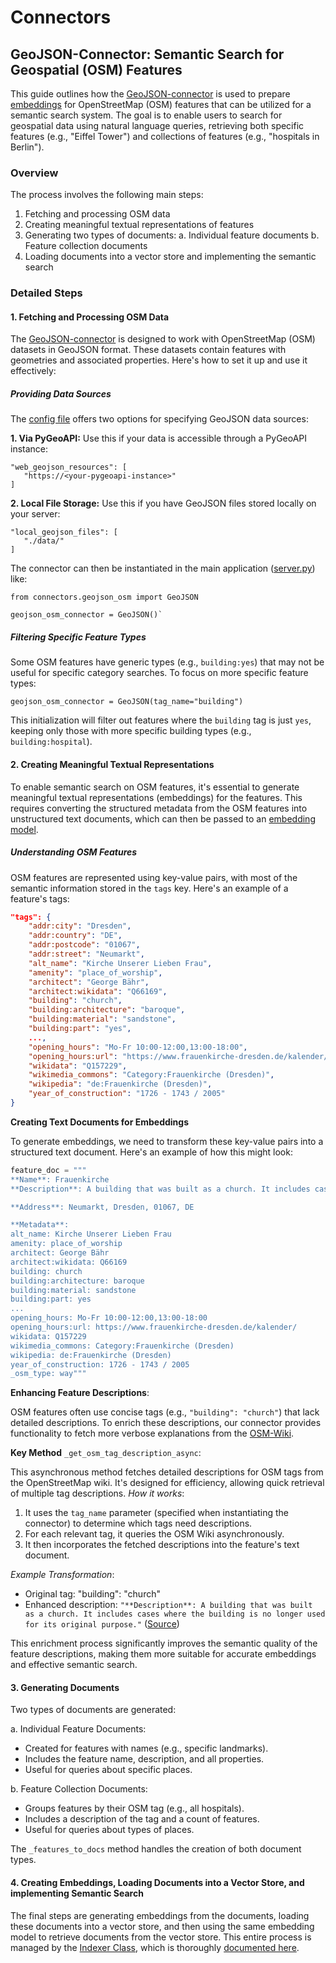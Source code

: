 # Connectors
## GeoJSON-Connector: Semantic Search for Geospatial (OSM) Features

This guide outlines how the [GeoJSON-connector](https://github.com/52North/innovation-prize/blob/dev/search-app/server/connectors/geojson_osm.py) is used to prepare [embeddings](https://huggingface.co/blog/getting-started-with-embeddings) for OpenStreetMap (OSM) features that can be utilized for a semantic search system. The goal is to enable users to search for geospatial data using natural language queries, retrieving both specific features (e.g., "Eiffel Tower") and collections of features (e.g., "hospitals in Berlin").

### Overview

The process involves the following main steps:

1. Fetching and processing OSM data
2. Creating meaningful textual representations of features
3. Generating two types of documents:
   a. Individual feature documents
   b. Feature collection documents
4. Loading documents into a vector store and implementing the semantic search

### Detailed Steps

#### 1. Fetching and Processing OSM Data
The [GeoJSON-connector](https://github.com/52North/innovation-prize/blob/dev/search-app/server/connectors/geojson_osm.py) is designed to work with OpenStreetMap (OSM) datasets in GeoJSON format. These datasets contain features with geometries and associated properties. Here's how to set it up and use it effectively:

##### Providing Data Sources
The [config file](https://github.com/52North/innovation-prize/blob/6b1ab1c2532eefe30d2e6849ea28ced2e50e49e1/search-app/server/config/config.json) offers two options for specifying GeoJSON data sources:

**1. Via PyGeoAPI:** Use this if your data is accessible through a PyGeoAPI instance:
```
"web_geojson_resources": [
   "https://<your-pygeoapi-instance>"
]
```
**2. Local File Storage:** Use this if you have GeoJSON files stored locally on your server:

```
"local_geojson_files": [
   "./data/"
]
```
The connector can then be instantiated in the main application ([server.py](https://github.com/52North/innovation-prize/blob/6b1ab1c2532eefe30d2e6849ea28ced2e50e49e1/search-app/server/app/server.py)) like:

```
from connectors.geojson_osm import GeoJSON

geojson_osm_connector = GeoJSON()`
```
##### Filtering Specific Feature Types
Some OSM features have generic types (e.g., `building:yes`) that may not be useful for specific category searches. To focus on more specific feature types:
```
geojson_osm_connector = GeoJSON(tag_name="building")
```

This initialization will filter out features where the `building` tag is just `yes`, keeping only those with more specific building types (e.g., `building:hospital`).

#### 2. Creating Meaningful Textual Representations

To enable semantic search on OSM features, it's essential to generate meaningful textual representations (embeddings) for the features. This requires converting the structured metadata from the OSM features into unstructured text documents, which can then be passed to an [embedding model](https://huggingface.co/docs/chat-ui/configuration/embeddings).

##### Understanding OSM Features
OSM features are represented using key-value pairs, with most of the semantic information stored in the `tags` key. Here's an example of a feature's tags:

```json
"tags": {
    "addr:city": "Dresden",
    "addr:country": "DE",
    "addr:postcode": "01067",
    "addr:street": "Neumarkt",
    "alt_name": "Kirche Unserer Lieben Frau",
    "amenity": "place_of_worship",
    "architect": "George Bähr",
    "architect:wikidata": "Q66169",
    "building": "church",
    "building:architecture": "baroque",
    "building:material": "sandstone",
    "building:part": "yes",
    ...,
    "opening_hours": "Mo-Fr 10:00-12:00,13:00-18:00",
    "opening_hours:url": "https://www.frauenkirche-dresden.de/kalender/",
    "wikidata": "Q157229",
    "wikimedia_commons": "Category:Frauenkirche (Dresden)",
    "wikipedia": "de:Frauenkirche (Dresden)",
    "year_of_construction": "1726 - 1743 / 2005"
}
```
**Creating Text Documents for Embeddings**

To generate embeddings, we need to transform these key-value pairs into a structured text document. Here's an example of how this might look:
```python
feature_doc = """
**Name**: Frauenkirche
**Description**: A building that was built as a church. It includes cases where building is no longer used for original purpose.

**Address**: Neumarkt, Dresden, 01067, DE

**Metadata**:
alt_name: Kirche Unserer Lieben Frau
amenity: place_of_worship
architect: George Bähr
architect:wikidata: Q66169
building: church
building:architecture: baroque
building:material: sandstone
building:part: yes
...
opening_hours: Mo-Fr 10:00-12:00,13:00-18:00
opening_hours:url: https://www.frauenkirche-dresden.de/kalender/
wikidata: Q157229
wikimedia_commons: Category:Frauenkirche (Dresden)
wikipedia: de:Frauenkirche (Dresden)
year_of_construction: 1726 - 1743 / 2005
_osm_type: way"""
```

**Enhancing Feature Descriptions**:

OSM features often use concise tags (e.g., `"building": "church"`) that lack detailed descriptions. To enrich these descriptions, our connector provides functionality to fetch more verbose explanations from the [OSM-Wiki](https://wiki.openstreetmap.org/wiki/Main_Page).

**Key Method** `_get_osm_tag_description_async`:

This asynchronous method fetches detailed descriptions for OSM tags from the OpenStreetMap wiki. It's designed for efficiency, allowing quick retrieval of multiple tag descriptions.
*How it works*:
1. It uses the `tag_name` parameter (specified when instantiating the connector) to determine which tags need descriptions.
2. For each relevant tag, it queries the OSM Wiki asynchronously.
3. It then incorporates the fetched descriptions into the feature's text document.
   
*Example Transformation*:
- Original tag: "building": "church"
- Enhanced description: `"**Description**: A building that was built as a church. It includes cases where the building is no longer used for its original purpose."` ([Source](https://wiki.openstreetmap.org/wiki/Tag:building%3Dchurch))

This enrichment process significantly improves the semantic quality of the feature descriptions, making them more suitable for accurate embeddings and effective semantic search.

#### 3. Generating Documents

Two types of documents are generated:

a. Individual Feature Documents:
   - Created for features with names (e.g., specific landmarks).
   - Includes the feature name, description, and all properties.
   - Useful for queries about specific places.

b. Feature Collection Documents:
   - Groups features by their OSM tag (e.g., all hospitals).
   - Includes a description of the tag and a count of features.
   - Useful for queries about types of places.

The `_features_to_docs` method handles the creation of both document types.

#### 4. Creating Embeddings, Loading Documents into a Vector Store, and implementing Semantic Search

The final steps are generating embeddings from the documents, loading these documents into a vector store, and then using the same embedding model to retrieve documents from the vector store. This entire process is managed by the [Indexer Class](https://github.com/52North/innovation-prize/blob/6b1ab1c2532eefe30d2e6849ea28ced2e50e49e1/search-app/server/indexing/indexer.py), which is thoroughly [documented here](https://sdsadocs.readthedocs.io/en/latest/architecture.html#indexer-class).


